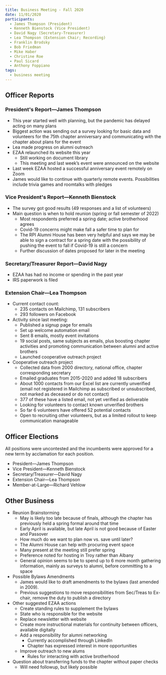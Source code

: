 ```yaml
---
title: Business Meeting - Fall 2020 
date: 11/01/2020
participants:
  - James Thompson (President)
  - Kenneth Bienstock (Vice President)
  - David Nagy (Secretary-Treasurer)
  - Lea Thompson (Extension Chair; Recording)
  - Franklin Brodsky
  - Bob Friedman
  - Mike Haber
  - Christine Roe
  - Paul Sicard
  - Anthony Foppiano
tags:
  - business meeting
---
```


## Officer Reports
### President's Report&mdash;James Thompson
* This year started well with planning, but the pandemic has delayed acting on many plans
* Biggest action was sending out a survey looking for basic data and volunteers for the 75th chapter anniversary and communicating with the chapter about plans for the event
* Lea made progress on alumni outreach
* EZAA relaunched its website this year
	* Still working on document library
	* This meeting and last week’s event were announced on the website
* Last week EZAA hosted a successful anniversary event remotely on Zoom
* James would like to continue with quarterly remote events. Possibilities include trivia games and roomtalks with pledges

### Vice President's Report&mdash;Kenneth Bienstock
* The survey got good results (49 responses and a list of volunteers)
* Main question is when to hold reunion (spring or fall semester of 2022)
	* Most respondents preferred a spring date; active brotherhood agrees
	* Covid-19 concerns might make fall a safer time to plan for
	* The RPI Alumni House has been very helpful and says we may be able to sign a contract for a spring date with the possibility of pushing the event to fall if Covid-19 is still a concern
	* Further discussion of dates proposed for later in the meeting

### Secretary/Treasurer Report&mdash;David Nagy
* EZAA has had no income or spending in the past year
* IRS paperwork is filed

### Extension Chair&mdash;Lea Thompson
* Current contact count: 
  * 235 contacts on Mailchimp, 131 subscribers
  * 293 followers on Facebook
* Activity since last meeting:
  * Published a signup page for emails
  * Set up welcome automation email
  * Sent 8 emails, mostly event invitations
  * 19 social posts, same subjects as emails, plus boosting chapter activities and promoting communication between alumni and active brothers
  * Launched cooperative outreach project
* Cooperative outreach project
  * Collected data from 2000 directory, national office, chapter corresponding secretary
  * Emailed graduates from 2015-2020 and added 18 subscribers
  * About 1000 contacts from our Excel list are currently unverified (email not registered in Mailchimp as subscribed or unsubscribed, not marked as deceased or do not contact)
  * 377 of these have a listed email, not yet verified as deliverable
  * Looking for volunteers to contact known unverified brothers
  * So far 6 volunteers have offered 52 potential contacts
  * Open to recruiting other volunteers, but as a limited rollout to keep communication manageable

## Officer Elections

All positions were uncontested and the incumbents were approved for a new term by acclamation for each position.

- President—James Thompson
- Vice President—Kenneth Bienstock
- Secretary/Treasurer—David Nagy
- Extension Chair—Lea Thompson
- Member-at-Large—Richard Vehlow

## Other Business
* Reunion Brainstorming
	* May is likely too late because of finals, although the chapter has previously held a spring formal around that time
	* Early April is available, but late April is not good because of Easter and Passover
	* How much do we want to plan now vs. save until later?
	* The Alumni House can help with procuring event space
	* Many present at the meeting still prefer spring
	* Preference noted for hosting in Troy rather than Albany
	* General opinion seems to be to spend up to 6 more month gathering information, mainly as surveys to alumni, before committing to a space
* Possible Bylaws Amendments
	* James would like to draft amendments to the bylaws (last amended in 2009).
	* Previous suggestions to move responsibilities from Sec/Treas to Ex-chair, remove the duty to publish a directory
* Other suggested EZAA actions
	* Create standing rules to supplement the bylaws
	* State who is responsible for the website
	* Replace newsletter with website
	* Create more instructional materials for continuity between officers, available digitally
	* Add a responsibility for alumni networking
		*  Currently accomplished through LinkedIn
		* Chapter has expressed interest in more opportunities
	* Improve outreach to new alums
		* Rules for interacting with active brotherhood
* Question about transferring funds to the chapter without paper checks
	* Will need followup, but likely possible
